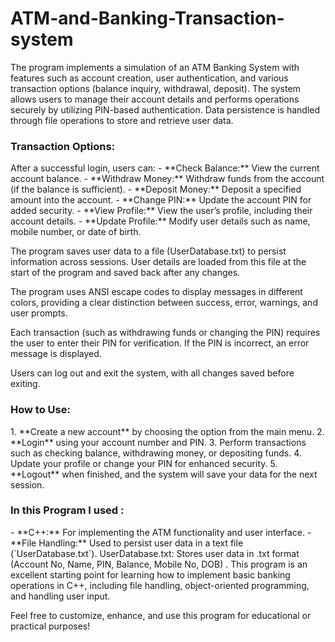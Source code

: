 # ATM-and-Banking-Transaction-system

The program implements a simulation of an ATM Banking System with features such as account creation, user authentication, and various transaction options (balance inquiry, withdrawal, deposit). The system allows users to manage their account details and performs operations securely by utilizing PIN-based authentication. Data persistence is handled through file operations to store and retrieve user data.

<h3>Transaction Options:</h3>
 After a successful login, users can:
- **Check Balance:** View the current account balance.
- **Withdraw Money:** Withdraw funds from the account (if the balance is sufficient).
- **Deposit Money:** Deposit a specified amount into the account.
- **Change PIN:** Update the account PIN for added security.
- **View Profile:** View the user’s profile, including their account details.
- **Update Profile:** Modify user details such as name, mobile number, or date of birth.<br>

The program saves user data to a file (UserDatabase.txt) to persist information across sessions. User details are loaded from this file at the start of the program and saved back after any changes.

The program uses ANSI escape codes to display messages in different colors, providing a clear distinction between success, error, warnings, and user prompts.

Each transaction (such as withdrawing funds or changing the PIN) requires the user to enter their PIN for verification. If the PIN is incorrect, an error message is displayed.

Users can log out and exit the system, with all changes saved before exiting.

<h3>How to Use:</h3>
1. **Create a new account** by choosing the option from the main menu.
2. **Login** using your account number and PIN.
3. Perform transactions such as checking balance, withdrawing money, or depositing funds.
4. Update your profile or change your PIN for enhanced security.
5. **Logout** when finished, and the system will save your data for the next session.
   
<h3>In this Program I used :</h3>
- **C++:** For implementing the ATM functionality and user interface.
- **File Handling:** Used to persist user data in a text file (`UserDatabase.txt`).
UserDatabase.txt: Stores user data in .txt format (Account No, Name, PIN, Balance, Mobile No, DOB)
.
This program is an excellent starting point for learning how to implement basic banking operations in C++, including file handling, object-oriented programming, and handling user input.

Feel free to customize, enhance, and use this program for educational or practical purposes!
